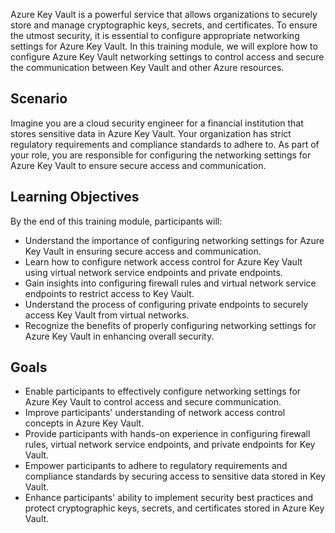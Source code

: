 Azure Key Vault is a powerful service that allows organizations to securely store and manage cryptographic keys, secrets, and certificates. To ensure the utmost security, it is essential to configure appropriate networking settings for Azure Key Vault. In this training module, we will explore how to configure Azure Key Vault networking settings to control access and secure the communication between Key Vault and other Azure resources.

## Scenario

Imagine you are a cloud security engineer for a financial institution that stores sensitive data in Azure Key Vault. Your organization has strict regulatory requirements and compliance standards to adhere to. As part of your role, you are responsible for configuring the networking settings for Azure Key Vault to ensure secure access and communication.

## Learning Objectives

By the end of this training module, participants will:

 -  Understand the importance of configuring networking settings for Azure Key Vault in ensuring secure access and communication.
 -  Learn how to configure network access control for Azure Key Vault using virtual network service endpoints and private endpoints.
 -  Gain insights into configuring firewall rules and virtual network service endpoints to restrict access to Key Vault.
 -  Understand the process of configuring private endpoints to securely access Key Vault from virtual networks.
 -  Recognize the benefits of properly configuring networking settings for Azure Key Vault in enhancing overall security.

## Goals

 -  Enable participants to effectively configure networking settings for Azure Key Vault to control access and secure communication.
 -  Improve participants' understanding of network access control concepts in Azure Key Vault.
 -  Provide participants with hands-on experience in configuring firewall rules, virtual network service endpoints, and private endpoints for Key Vault.
 -  Empower participants to adhere to regulatory requirements and compliance standards by securing access to sensitive data stored in Key Vault.
 -  Enhance participants' ability to implement security best practices and protect cryptographic keys, secrets, and certificates stored in Azure Key Vault.
